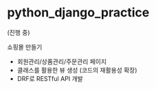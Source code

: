 # python_django_practice

(진행 중)

쇼핑몰 만들기
- 회원관리/상품관리/주문관리 페이지
- 클래스를 활용한 뷰 생성 (코드의 재활용성 확장)
- DRF로 RESTful API 개발
